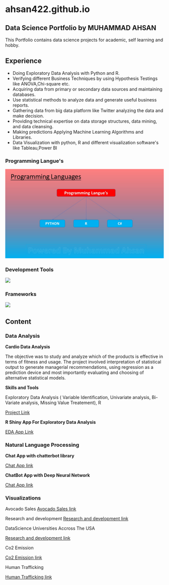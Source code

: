 # ahsan422.github.io

## Data Science Portfolio by MUHAMMAD AHSAN 

This Portfolio contains data science projects for academic, self learning and hobby.

## Experience
- Doing Exploratory Data Analysis with Python and R.
- Verifying different Business Techniques by using Hypothesis Testings like ANOVA,Chi-square etc.
- Acquiring data from primary or secondary data sources and maintaining databases.
- Use statistical methods to analyze data and generate useful business reports.
- Gathering data from big data platform like Twitter analyzing the data and make decision.
- Providing technical expertise on data storage structures, data mining, and data cleansing.
- Making predictions Applying Machine Learning Algorithms and Libraries.
- Data Visualization with python, R and different visualization software's like Tableau,Power BI

### Programming Langue's
<img src="https://github.com/AHSAN422/AhsanPortfolio.github.io/blob/master/portfolio%20img/Langue's.JPG?raw=true" width = "700" hight="700">

### Development Tools 
<img src="https://github.com/AHSAN422/ahsan422.github.io/blob/master/portfolio%20img/Tools.JPG?raw=true" width = "700" hight="700">

### Frameworks
<img src="https://github.com/AHSAN422/ahsan422.github.io/blob/master/portfolio%20img/Frameworks.JPG?raw=true" width = "700" hight="700">

## Content

### Data Analysis
**Cardio Data Analysis**

The objective was to study and analyze which of the products is effective in terms of fitness and usage. The project involved interpretation of statistical output to generate managerial recommendations, using regression as a prediction device and most importantly evaluating and choosing of alternative statistical models.

**Skills and Tools**

Exploratory Data Analysis ( Variable Identification, Univariate analysis, Bi-Variate analysis, Missing Value Treatement), R

<a href ="https://ahsan422.github.io/R-cardio-data-analysis-project-/">Project Link</a>

**R Shiny App For Exploratory Data Analysis**

<a href ="https://ahsanmuh422.shinyapps.io/eda_app/">EDA App Link</a>

### Natural Language Processing 

**Chat App with chatterbot library**

<a href="https://github.com/AHSAN422/Chatbot_chatterbot_app">Chat App link</a>

**ChatBot App with Deep Neural Network**

<a href="https://github.com/AHSAN422/chatbot-with-deep-neural-network">Chat App link</a>
                                                                     
### Visualizations
Avocado Sales 
<a href="https://public.tableau.com/profile/muhammad.ahsan3213#!/vizhome/AvocadoSale/Dashboard1">Avocado Sales link</a>


Research and development 
<a href="https://public.tableau.com/profile/muhammad.ahsan3213#!/vizhome/MOMProject322018_0/Sheet1">Research and development link</a>

DataScience Universities Accross The USA

<a href="https://public.tableau.com/profile/muhammad.ahsan3213#!/vizhome/DatascienceUniversitiesAcrossTheUS/Dashboard1">Research and development link</a>


Co2 Emission

<a href="https://public.tableau.com/profile/muhammad.ahsan3213#!/vizhome/Worldco2emission_0/Sheet1">Co2 Emission link</a>

Human Trafficking 

<a href="https://public.tableau.com/profile/muhammad.ahsan3213#!/vizhome/HumanTraffickingvisualizationdashboard/Dashboard1">Human Trafficking link</a>

